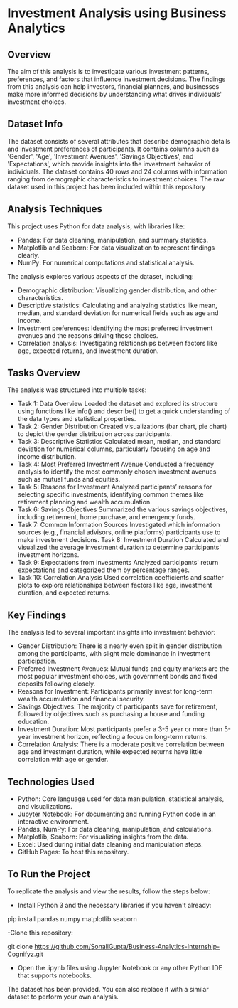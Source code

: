 # Investment Analysis using Business Analytics

## Overview
The aim of this analysis is to investigate various investment patterns, preferences, and factors that influence investment decisions. The findings from this analysis can help investors, financial planners, and businesses make more informed decisions by understanding what drives individuals' investment choices.

## Dataset Info
The dataset consists of several attributes that describe demographic details and investment preferences of participants. It contains columns such as 'Gender', 'Age', 'Investment Avenues', 'Savings Objectives', and 'Expectations', which provide insights into the investment behavior of individuals. The dataset contains 40 rows and 24 columns with information ranging from demographic characteristics to investment choices. The raw dataset used in this project has been included within this repository

## Analysis Techniques
This project uses Python for data analysis, with libraries like:
* Pandas: For data cleaning, manipulation, and summary statistics.
* Matplotlib and Seaborn: For data visualization to represent findings clearly.
* NumPy: For numerical computations and statistical analysis.
  
The analysis explores various aspects of the dataset, including:
* Demographic distribution: Visualizing gender distribution, and other characteristics.
* Descriptive statistics: Calculating and analyzing statistics like mean, median, and standard deviation for numerical fields such as age and income.
* Investment preferences: Identifying the most preferred investment avenues and the reasons driving these choices.
* Correlation analysis: Investigating relationships between factors like age, expected returns, and investment duration.

## Tasks Overview
The analysis was structured into multiple tasks:
* Task 1: Data Overview
Loaded the dataset and explored its structure using functions like info() and describe() to get a quick understanding of the data types and statistical properties.
* Task 2: Gender Distribution
Created visualizations (bar chart, pie chart) to depict the gender distribution across participants.
* Task 3: Descriptive Statistics
Calculated mean, median, and standard deviation for numerical columns, particularly focusing on age and income distribution.
* Task 4: Most Preferred Investment Avenue
Conducted a frequency analysis to identify the most commonly chosen investment avenues such as mutual funds and equities.
* Task 5: Reasons for Investment
Analyzed participants’ reasons for selecting specific investments, identifying common themes like retirement planning and wealth accumulation.
* Task 6: Savings Objectives
Summarized the various savings objectives, including retirement, home purchase, and emergency funds.
* Task 7: Common Information Sources
Investigated which information sources (e.g., financial advisors, online platforms) participants use to make investment decisions.
  Task 8: Investment Duration
Calculated and visualized the average investment duration to determine participants' investment horizons.
* Task 9: Expectations from Investments
Analyzed participants' return expectations and categorized them by percentage ranges.
* Task 10: Correlation Analysis
Used correlation coefficients and scatter plots to explore relationships between factors like age, investment duration, and expected returns.

## Key Findings
The analysis led to several important insights into investment behavior:
* Gender Distribution: There is a nearly even split in gender distribution among the participants, with slight male dominance in investment participation.
* Preferred Investment Avenues: Mutual funds and equity markets are the most popular investment choices, with government bonds and fixed deposits following closely.
* Reasons for Investment: Participants primarily invest for long-term wealth accumulation and financial security.
* Savings Objectives: The majority of participants save for retirement, followed by objectives such as purchasing a house and funding education.
* Investment Duration: Most participants prefer a 3-5 year or more than 5-year investment horizon, reflecting a focus on long-term returns.
* Correlation Analysis: There is a moderate positive correlation between age and investment duration, while expected returns have little correlation with age or gender.


## Technologies Used
- Python: Core language used for data manipulation, statistical analysis, and visualizations.
- Jupyter Notebook: For documenting and running Python code in an interactive environment.
- Pandas, NumPy: For data cleaning, manipulation, and calculations.
- Matplotlib, Seaborn: For visualizing insights from the data.
- Excel: Used during initial data cleaning and manipulation steps.
- GitHub Pages: To host this repository.

## To Run the Project
To replicate the analysis and view the results, follow the steps below:
- Install Python 3 and the necessary libraries if you haven't already:

pip install pandas numpy matplotlib seaborn

-Clone this repository:

git clone https://github.com/SonaliGupta/Business-Analytics-Internship-Cognifyz.git

- Open the .ipynb files using Jupyter Notebook or any other Python IDE that supports notebooks.

The dataset has been provided. You can also replace it with a similar dataset to perform your own analysis.
